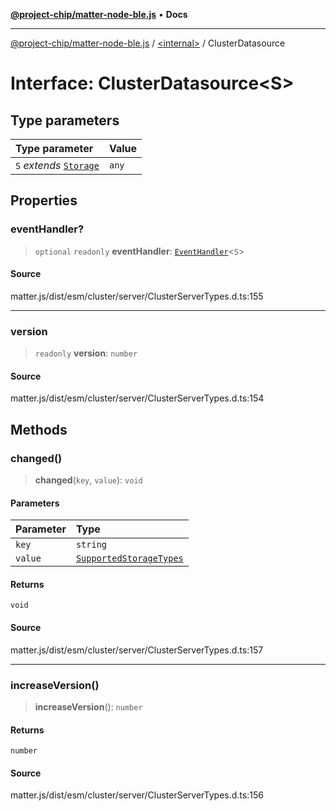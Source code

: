 [**@project-chip/matter-node-ble.js**](../../README.md) • **Docs**

***

[@project-chip/matter-node-ble.js](../../globals.md) / [\<internal\>](../README.md) / ClusterDatasource

# Interface: ClusterDatasource\<S\>

## Type parameters

| Type parameter | Value |
| :------ | :------ |
| `S` *extends* [`Storage`](Storage.md) | `any` |

## Properties

### eventHandler?

> `optional` `readonly` **eventHandler**: [`EventHandler`](../classes/EventHandler.md)\<`S`\>

#### Source

matter.js/dist/esm/cluster/server/ClusterServerTypes.d.ts:155

***

### version

> `readonly` **version**: `number`

#### Source

matter.js/dist/esm/cluster/server/ClusterServerTypes.d.ts:154

## Methods

### changed()

> **changed**(`key`, `value`): `void`

#### Parameters

| Parameter | Type |
| :------ | :------ |
| `key` | `string` |
| `value` | [`SupportedStorageTypes`](../README.md#supportedstoragetypes) |

#### Returns

`void`

#### Source

matter.js/dist/esm/cluster/server/ClusterServerTypes.d.ts:157

***

### increaseVersion()

> **increaseVersion**(): `number`

#### Returns

`number`

#### Source

matter.js/dist/esm/cluster/server/ClusterServerTypes.d.ts:156
